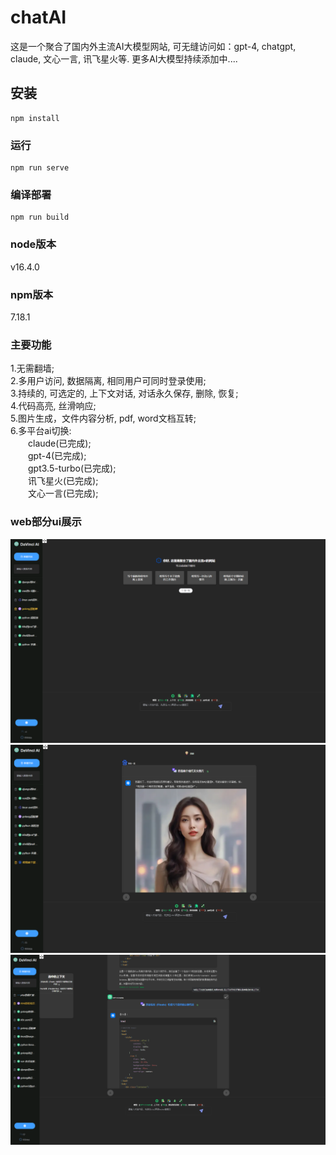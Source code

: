 # chatAI
这是一个聚合了国内外主流AI大模型网站, 可无缝访问如：gpt-4, chatgpt, claude, 文心一言, 讯飞星火等. 更多AI大模型持续添加中....

## 安装
```
npm install
```

### 运行
```
npm run serve
```

### 编译部署
```
npm run build
```

### node版本
v16.4.0  

### npm版本
7.18.1

### 主要功能
1.无需翻墙;  
2.多用户访问, 数据隔离, 相同用户可同时登录使用;  
3.持续的, 可选定的, 上下文对话, 对话永久保存, 删除, 恢复;  
4.代码高亮, 丝滑响应;  
5.图片生成，文件内容分析, pdf, word文档互转;  
6.多平台ai切换:  
&emsp;&emsp;claude(已完成);  
&emsp;&emsp;gpt-4(已完成);  
&emsp;&emsp;gpt3.5-turbo(已完成);  
&emsp;&emsp;讯飞星火(已完成);  
&emsp;&emsp;文心一言(已完成);  

### web部分ui展示
![chat-ui-1](main-1.png)  
![chat-ui-2](main-2.png)  
![chat-ui-3](main-3.png)  

